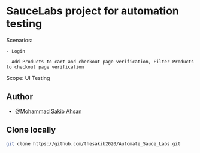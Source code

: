 # SauceLabs project for automation testing

Scenarios: 

    - Login
    
    - Add Products to cart and checkout page verification, Filter Products to checkout page verification

Scope: UI Testing

## Author
- [@Mohammad Sakib Ahsan](https://github.com/thesakib2020)

## Clone locally
```bash
git clone https://github.com/thesakib2020/Automate_Sauce_Labs.git
```